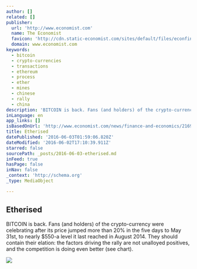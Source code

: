 ```yaml
---
author: []
related: []
publisher:
  url: 'http://www.economist.com'
  name: The Economist
  favicon: 'http://cdn.static-economist.com/sites/default/files/econfinal_favicon.ico'
  domain: www.economist.com
keywords:
  - bitcoin
  - crypto-currencies
  - transactions
  - ethereum
  - process
  - ether
  - mines
  - chinese
  - rally
  - china
description: 'BITCOIN is back. Fans (and holders) of the crypto-currency were celebrating after its price jumped more than 20% in the five days to May 31st, to nearly $550-a level it last reached in August 2014. They should contain their elation: the factors driving the rally are not unalloyed positives, and the competition is doing even better (see chart).'
inLanguage: en
app_links: []
isBasedOnUrl: 'http://www.economist.com/news/finance-and-economics/21699932-bitcoins-resurgence-may-be-short-lived-etherised'
title: Etherised
datePublished: '2016-06-03T01:59:06.820Z'
dateModified: '2016-06-02T17:10:39.911Z'
starred: false
sourcePath: _posts/2016-06-03-etherised.md
inFeed: true
hasPage: false
inNav: false
_context: 'http://schema.org'
_type: MediaObject

---
```

<article style=""><h1>Etherised</h1><p>BITCOIN is back. Fans (and holders) of the crypto-currency were celebrating after its price jumped more than 20% in the five days to May 31st, to nearly $550-a level it last reached in August 2014. They should contain their elation: the factors driving the rally are not unalloyed positives, and the competition is doing even better (see chart).</p><img src="http://cdn.static-economist.com/sites/default/files/imagecache/original-size/images/print-edition/20160604_FNC583.png" /></article>